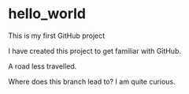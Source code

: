 # hello_world
This is my first GitHub project

I have created this project to get familiar with GitHub.

A road less travelled.

Where does this branch lead to? I am quite curious.
